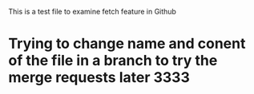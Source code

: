 This is a test file to examine fetch feature in Github


# Trying to change name and conent of the file in a branch to try the merge requests later  3333


